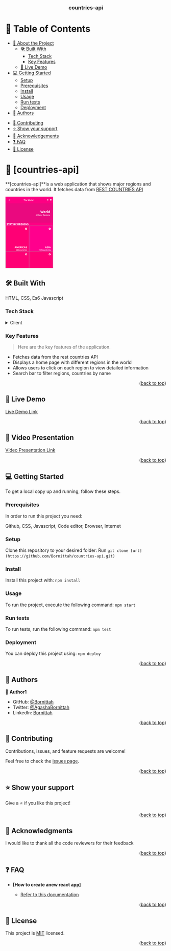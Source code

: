<a name="readme-top"></a>

<div align="center">
  <h3><b>countries-api</b></h3>

</div>

<!-- TABLE OF CONTENTS -->

# 📗 Table of Contents

- [📖 About the Project](#about-project)
  - [🛠 Built With](#built-with)
    - [Tech Stack](#tech-stack)
    - [Key Features](#key-features)
  - [🚀 Live Demo](#live-demo)
- [💻 Getting Started](#getting-started)
  - [Setup](#setup)
  - [Prerequisites](#prerequisites)
  - [Install](#install)
  - [Usage](#usage)
  - [Run tests](#run-tests)
  - [Deployment](#triangular_flag_on_post-deployment)
- [👥 Authors](#authors)
<!-- - [🔭 Future Features](#future-features) -->
- [🤝 Contributing](#contributing)
- [⭐️ Show your support](#support)
- [🙏 Acknowledgements](#acknowledgements)
- [❓ FAQ](#faq)
- [📝 License](#license)

<!-- PROJECT DESCRIPTION -->

# 📖 [countries-api] <a name="about-project"></a>

**[countries-api]**is a web application that shows major regions and countries in the world. It fetches data from <a href="https://restcountries.com/#api-endpoints-v3-all">REST COUNTRIES API</a>

<img src="./public/countries-api.png" width="150px">

## 🛠 Built With <a name="built-with"></a>
HTML, CSS, Es6 Javascript
### Tech Stack <a name="tech-stack"></a>

<details>
  <summary>Client</summary>
  <ul>
    <li><a href="https://react-redux.js.org/">React Redux</a></li>
  </ul>
</details>


<!-- Features -->

### Key Features <a name="key-features"></a>

>Here are the key features of the application.

- Fetches data from the rest countries API
- Displays a home page with different regions in the world
- Allows users to click on each region to view detailed  information
- Search bar to filter regions, countries by name

<p align="right">(<a href="#readme-top">back to top</a>)</p>

<!-- LIVE DEMO -->

## 🚀 Live Demo <a name="live-demo"></a>

[Live Demo Link](https://countries-api-8kc4.onrender.com/)

<p align="right">(<a href="#readme-top">back to top</a>)</p>

## 🚀 Video Presentation <a name="live-demo"></a>

[Video Presentation Link](https://www.loom.com/share/5992228604784bc596ca0b50830df0c9)

<p align="right">(<a href="#readme-top">back to top</a>)</p>

<!-- GETTING STARTED -->

## 💻 Getting Started <a name="getting-started"></a>


To get a local copy up and running, follow these steps.

### Prerequisites

In order to run this project you need:

Github, CSS, Javascript, Code editor, Browser, Internet

### Setup

Clone this repository to your desired folder:
Run `git clone [url](https://github.com/Bornittah/countries-api.git)`


### Install

Install this project with:
`npm install`

### Usage

To run the project, execute the following command:
`npm start`

### Run tests

To run tests, run the following command:
`npm test`

### Deployment

You can deploy this project using:
`npm deploy`

<p align="right">(<a href="#readme-top">back to top</a>)</p>

<!-- AUTHORS -->

## 👥 Authors <a name="authors"></a>


👤 **Author1**

- GitHub: [@Bornittah](https://github.com/Bornittah)
- Twitter: [@AgashaBornittah](https://twitter.com/AgashaBornittah)
- LinkedIn: [Bornittah](www.linkedin.com/in/agasha-bornittah)


<p align="right">(<a href="#readme-top">back to top</a>)</p>

<!-- CONTRIBUTING -->

## 🤝 Contributing <a name="contributing"></a>

Contributions, issues, and feature requests are welcome!

Feel free to check the [issues page](https://github.com/Bornittah/countries-api/issues).

<p align="right">(<a href="#readme-top">back to top</a>)</p>

<!-- SUPPORT -->

## ⭐️ Show your support <a name="support"></a>

Give a ⭐️ if you like this project!

<p align="right">(<a href="#readme-top">back to top</a>)</p>

<!-- ACKNOWLEDGEMENTS -->

## 🙏 Acknowledgments <a name="acknowledgements"></a>

I would like to thank all the code reviewers for their feedback

<p align="right">(<a href="#readme-top">back to top</a>)</p>

<!-- FAQ (optional) -->

## ❓ FAQ <a name="faq"></a>

- **[How to create anew react app]**

  - [Refer to this documentation](https://reactjs.org/docs/create-a-new-react-app.html)



<p align="right">(<a href="#readme-top">back to top</a>)</p>

<!-- LICENSE -->

## 📝 License <a name="license"></a>

This project is [MIT](./LICENSE) licensed.


<p align="right">(<a href="#readme-top">back to top</a>)</p>
